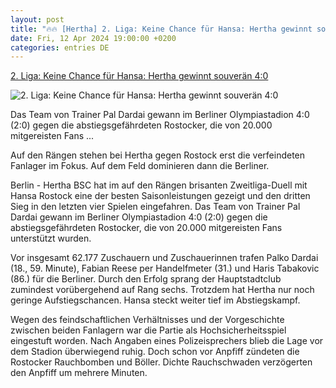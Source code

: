 ```yaml
---
layout: post
title: "🔥🔥 [Hertha] 2. Liga: Keine Chance für Hansa: Hertha gewinnt souverän 4:0"
date: Fri, 12 Apr 2024 19:00:00 +0200
categories: entries DE
---
```

[2. Liga: Keine Chance für Hansa: Hertha gewinnt souverän 4:0](https://www.mz.de/sport/fussball/keine-chance-fur-hansa-hertha-gewinnt-souveran-4-0-3824551)

![2. Liga: Keine Chance für Hansa: Hertha gewinnt souverän 4:0](https://bmg-images.forward-publishing.io/2024/04/12/44ed7e83-0261-47db-9dd3-e148c1243a01.jpeg?rect=0%2C168%2C2048%2C1152&w=1024)

Das Team von Trainer Pal Dardai gewann im Berliner Olympiastadion 4:0 (2:0) gegen die abstiegsgefährdeten Rostocker, die von 20.000 mitgereisten Fans ...

Auf den Rängen stehen bei Hertha gegen Rostock erst die verfeindeten Fanlager im Fokus. Auf dem Feld dominieren dann die Berliner.

Berlin - Hertha BSC hat im auf den Rängen brisanten Zweitliga-Duell mit Hansa Rostock eine der besten Saisonleistungen gezeigt und den dritten Sieg in den letzten vier Spielen eingefahren. Das Team von Trainer Pal Dardai gewann im Berliner Olympiastadion 4:0 (2:0) gegen die abstiegsgefährdeten Rostocker, die von 20.000 mitgereisten Fans unterstützt wurden.

Vor insgesamt 62.177 Zuschauern und Zuschauerinnen trafen Palko Dardai (18., 59. Minute), Fabian Reese per Handelfmeter (31.) und Haris Tabakovic (86.) für die Berliner. Durch den Erfolg sprang der Hauptstadtclub zumindest vorübergehend auf Rang sechs. Trotzdem hat Hertha nur noch geringe Aufstiegschancen. Hansa steckt weiter tief im Abstiegskampf.

Wegen des feindschaftlichen Verhältnisses und der Vorgeschichte zwischen beiden Fanlagern war die Partie als Hochsicherheitsspiel eingestuft worden. Nach Angaben eines Polizeisprechers blieb die Lage vor dem Stadion überwiegend ruhig. Doch schon vor Anpfiff zündeten die Rostocker Rauchbomben und Böller. Dichte Rauchschwaden verzögerten den Anpfiff um mehrere Minuten.

